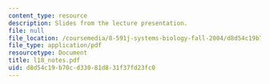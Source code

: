```yaml
---
content_type: resource
description: Slides from the lecture presentation.
file: null
file_location: /coursemedia/8-591j-systems-biology-fall-2004/d8d54c19b70cd33081d831f37fd23fc0_l18_notes.pdf
file_type: application/pdf
resourcetype: Document
title: l18_notes.pdf
uid: d8d54c19-b70c-d330-81d8-31f37fd23fc0
---
```

